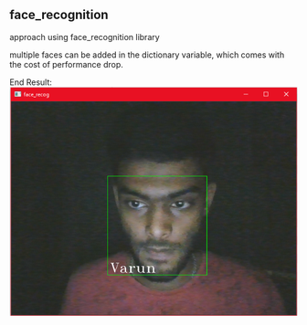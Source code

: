 ## face_recognition

approach using face_recognition library

multiple faces can be added in the dictionary variable, which comes with the cost of performance drop.

End Result:
<img src="ss1.png">

